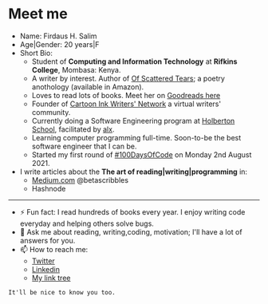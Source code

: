 # Meet me
* Name: Firdaus H. Salim
* Age|Gender: 20 years|F
* Short Bio: 
  - Student of **Computing and Information Technology** at **Rifkins College**, Mombasa: Kenya.
  - A writer by interest. Author of [Of Scattered Tears](https://www.amazon.com/Scattered-Tears-Heartbreak-Heals/dp/B092P9NQTP); a poetry anothology (available in Amazon).
  - Loves to read lots of books. Meet her on [Goodreads here](https://www.goodreads.com/author/show/21309619.Firdaus_H_Salim)
  - Founder of [Cartoon Ink Writers' Network](https://sites.google.com/view/cartoon-ink-writers-network/home) a virtual writers' community.
  - Currently doing a Software Engineering program at [Holberton School](https://www.holbertonschool.com/), facilitated by [alx](https://www.alxafrica.com/software/).
  - Learning computer programming full-time. Soon-to-be the best software engineer that I can be.
  - Started my first round of [#100DaysOfCode](https://github.com/betascribbles/100-days-of-code) on Monday 2nd August 2021.
* I write articles about the **The art of reading|writing|programming** in: 
  * [Medium.com](https://betascribbles.medium.com/) @betascribbles
  * Hashnode
---
* ⚡ Fun fact: I read hundreds of books every year. I enjoy writing code everyday and helping others solve bugs.
* 💬 Ask me about reading, writing,coding, motivation; I'll have a lot of answers for you.
* 📫 How to reach me:
  - [Twitter](https://twitter.com/BetaScribbles)
  - [Linkedin](https://www.linkedin.com/in/firdaus-hassan-73589118b/)
  - [My link tree](https://linktr.ee/firdaus_h_salim)

```It'll be nice to know you too.```
     
